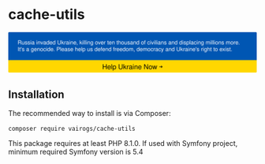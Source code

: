 # cache-utils

[![Stand With Ukraine](https://raw.githubusercontent.com/vshymanskyy/StandWithUkraine/main/banner2-direct.svg)](https://vshymanskyy.github.io/StandWithUkraine)

Installation
------------

The recommended way to install is via Composer:

```
composer require vairogs/cache-utils
```

This package requires at least PHP 8.1.0. If used with Symfony project, minimum required Symfony version is 5.4
